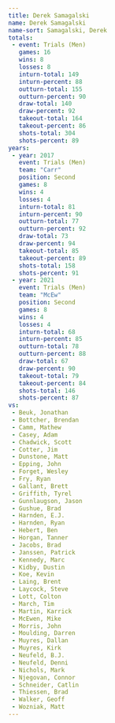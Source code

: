 ```yaml
---
title: Derek Samagalski
name: Derek Samagalski
name-sort: Samagalski, Derek
totals:
 - event: Trials (Men)
   games: 16
   wins: 8
   losses: 8
   inturn-total: 149
   inturn-percent: 88
   outturn-total: 155
   outturn-percent: 90
   draw-total: 140
   draw-percent: 92
   takeout-total: 164
   takeout-percent: 86
   shots-total: 304
   shots-percent: 89
years:
 - year: 2017
   event: Trials (Men)
   team: "Carr"
   position: Second
   games: 8
   wins: 4
   losses: 4
   inturn-total: 81
   inturn-percent: 90
   outturn-total: 77
   outturn-percent: 92
   draw-total: 73
   draw-percent: 94
   takeout-total: 85
   takeout-percent: 89
   shots-total: 158
   shots-percent: 91
 - year: 2021
   event: Trials (Men)
   team: "McEw"
   position: Second
   games: 8
   wins: 4
   losses: 4
   inturn-total: 68
   inturn-percent: 85
   outturn-total: 78
   outturn-percent: 88
   draw-total: 67
   draw-percent: 90
   takeout-total: 79
   takeout-percent: 84
   shots-total: 146
   shots-percent: 87
vs:
 - Beuk, Jonathan
 - Bottcher, Brendan
 - Camm, Mathew
 - Casey, Adam
 - Chadwick, Scott
 - Cotter, Jim
 - Dunstone, Matt
 - Epping, John
 - Forget, Wesley
 - Fry, Ryan
 - Gallant, Brett
 - Griffith, Tyrel
 - Gunnlaugson, Jason
 - Gushue, Brad
 - Harnden, E.J.
 - Harnden, Ryan
 - Hebert, Ben
 - Horgan, Tanner
 - Jacobs, Brad
 - Janssen, Patrick
 - Kennedy, Marc
 - Kidby, Dustin
 - Koe, Kevin
 - Laing, Brent
 - Laycock, Steve
 - Lott, Colton
 - March, Tim
 - Martin, Karrick
 - McEwen, Mike
 - Morris, John
 - Moulding, Darren
 - Muyres, Dallan
 - Muyres, Kirk
 - Neufeld, B.J.
 - Neufeld, Denni
 - Nichols, Mark
 - Njegovan, Connor
 - Schneider, Catlin
 - Thiessen, Brad
 - Walker, Geoff
 - Wozniak, Matt
---
```

